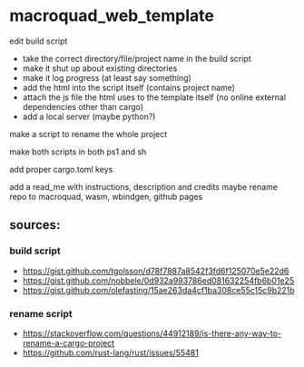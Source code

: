 # macroquad_web_template

edit build script
- take the correct directory/file/project name in the build script
- make it shut up about existing directories
- make it log progress (at least say something)
- add the html into the script itself (contains project name)
- attach the js file the html uses to the template itself
  (no online external dependencies other than cargo)
- add a local server (maybe python?)

make a script to rename the whole project

make both scripts in both ps1 and sh

add proper cargo.toml keys

add a read_me with instructions, description and credits
maybe rename repo to
  macroquad, wasm, wbindgen, github pages
  
## sources:
### build script
- https://gist.github.com/tgolsson/d78f7887a8542f3fd6f125070e5e22d6
- https://gist.github.com/nobbele/0d932a993786ed081632254fb6b01e25
- https://gist.github.com/olefasting/15ae263da4cf1ba308ce55c15c9b221b

### rename script
- https://stackoverflow.com/questions/44912189/is-there-any-way-to-rename-a-cargo-project
- https://github.com/rust-lang/rust/issues/55481
